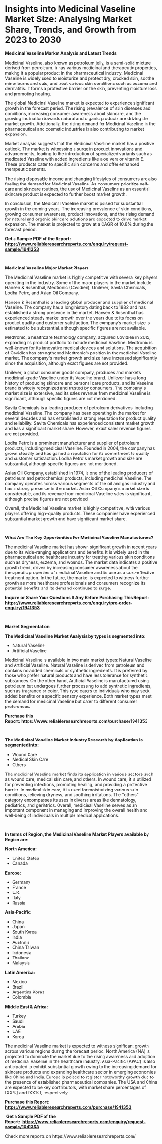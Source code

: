 <p><h1>Insights into Medicinal Vaseline Market Size: Analysing Market Share, Trends, and Growth from 2023 to 2030</h1></p><p><strong>Medicinal Vaseline Market Analysis and Latest Trends</strong></p>
<p><p>Medicinal Vaseline, also known as petroleum jelly, is a semi-solid mixture derived from petroleum. It has various medicinal and therapeutic properties, making it a popular product in the pharmaceutical industry. Medicinal Vaseline is widely used to moisturize and protect dry, cracked skin, soothe minor burns and cuts, and treat various skin conditions such as eczema and dermatitis. It forms a protective barrier on the skin, preventing moisture loss and promoting healing.</p><p>The global Medicinal Vaseline market is expected to experience significant growth in the forecast period. The rising prevalence of skin diseases and conditions, increasing consumer awareness about skincare, and the growing inclination towards natural and organic products are driving the market growth. Additionally, the rising demand for Medicinal Vaseline in the pharmaceutical and cosmetic industries is also contributing to market expansion.</p><p>Market analysis suggests that the Medicinal Vaseline market has a positive outlook. The market is witnessing a surge in product innovations and advancements, leading to the introduction of specialized variants such as medicated Vaseline with added ingredients like aloe vera or vitamin E. These products cater to specific skin concerns and offer enhanced therapeutic benefits.</p><p>The rising disposable income and changing lifestyles of consumers are also fueling the demand for Medicinal Vaseline. As consumers prioritize self-care and skincare routines, the use of Medicinal Vaseline as an essential skincare product is expected to further boost market growth.</p><p>In conclusion, the Medicinal Vaseline market is poised for substantial growth in the coming years. The increasing prevalence of skin conditions, growing consumer awareness, product innovations, and the rising demand for natural and organic skincare solutions are expected to drive market expansion. The market is projected to grow at a CAGR of 10.8% during the forecast period.</p></p>
<p><strong>Get a Sample PDF of the Report:&nbsp; <a href="https://www.reliableresearchreports.com/enquiry/request-sample/1941353">https://www.reliableresearchreports.com/enquiry/request-sample/1941353</a></strong></p>
<p>&nbsp;</p>
<p><strong>Medicinal Vaseline Major Market Players</strong></p>
<p><p>The Medicinal Vaseline market is highly competitive with several key players operating in the industry. Some of the major players in the market include Hansen & Rosenthal, Medtronic (Covidien), Unilever, Savita Chemicals, Lodha Petro, and Asian Oil Company. </p><p>Hansen & Rosenthal is a leading global producer and supplier of medicinal Vaseline. The company has a long history dating back to 1882 and has established a strong presence in the market. Hansen & Rosenthal has experienced steady market growth over the years due to its focus on product quality and customer satisfaction. The company's market size is estimated to be substantial, although specific figures are not available.</p><p>Medtronic, a healthcare technology company, acquired Covidien in 2015, expanding its product portfolio to include medicinal Vaseline. Medtronic is well-known for its innovative medical devices and solutions. The acquisition of Covidien has strengthened Medtronic's position in the medicinal Vaseline market. The company's market growth and size have increased significantly since the acquisition, although exact figures are not provided.</p><p>Unilever, a global consumer goods company, produces and markets medicinal-grade Vaseline under its Vaseline brand. Unilever has a long history of producing skincare and personal care products, and its Vaseline brand is widely recognized and trusted by consumers. The company's market size is extensive, and its sales revenue from medicinal Vaseline is significant, although specific figures are not mentioned.</p><p>Savita Chemicals is a leading producer of petroleum derivatives, including medicinal Vaseline. The company has been operating in the market for several decades and has established a strong reputation for product quality and reliability. Savita Chemicals has experienced consistent market growth and has a significant market share. However, exact sales revenue figures are not provided.</p><p>Lodha Petro is a prominent manufacturer and supplier of petroleum products, including medicinal Vaseline. Founded in 2004, the company has grown steadily and has gained a reputation for its commitment to quality and customer satisfaction. Lodha Petro's market growth and size are substantial, although specific figures are not mentioned.</p><p>Asian Oil Company, established in 1974, is one of the leading producers of petroleum and petrochemical products, including medicinal Vaseline. The company operates across various segments of the oil and gas industry and has a strong presence in the market. Asian Oil Company's market size is considerable, and its revenue from medicinal Vaseline sales is significant, although precise figures are not provided.</p><p>Overall, the Medicinal Vaseline market is highly competitive, with various players offering high-quality products. These companies have experienced substantial market growth and have significant market share.</p></p>
<p>&nbsp;</p>
<p><strong>What Are The Key Opportunities For Medicinal Vaseline Manufacturers?</strong></p>
<p><p>The medicinal Vaseline market has shown significant growth in recent years due to its wide-ranging applications and benefits. It is widely used in the pharmaceutical and healthcare industry for treating various skin conditions such as dryness, eczema, and wounds. The market data indicates a positive growth trend, driven by increasing consumer awareness about the therapeutic properties of medicinal Vaseline and its use as a cost-effective treatment option. In the future, the market is expected to witness further growth as more healthcare professionals and consumers recognize its potential benefits and its demand continues to surge.</p></p>
<p><strong>Inquire or Share Your Questions If Any Before Purchasing This Report: <a href="https://www.reliableresearchreports.com/enquiry/pre-order-enquiry/1941353">https://www.reliableresearchreports.com/enquiry/pre-order-enquiry/1941353</a></strong></p>
<p>&nbsp;</p>
<p><strong>Market Segmentation</strong></p>
<p><strong>The Medicinal Vaseline Market Analysis by types is segmented into:</strong></p>
<p><ul><li>Natural Vaseline</li><li>Artificial Vaseline</li></ul></p>
<p><p>Medicinal Vaseline is available in two main market types: Natural Vaseline and Artificial Vaseline. Natural Vaseline is derived from petroleum and contains no added chemicals or synthetic ingredients. It is preferred by those who prefer natural products and have less tolerance for synthetic substances. On the other hand, Artificial Vaseline is manufactured using petroleum but undergoes further processing to add synthetic ingredients, such as fragrance or color. This type caters to individuals who may seek added benefits or a specific sensory experience. Both market types meet the demand for medicinal Vaseline but cater to different consumer preferences.</p></p>
<p><strong>Purchase this Report:&nbsp;<a href="https://www.reliableresearchreports.com/purchase/1941353">https://www.reliableresearchreports.com/purchase/1941353</a></strong></p>
<p>&nbsp;</p>
<p><strong>The Medicinal Vaseline Market Industry Research by Application is segmented into:</strong></p>
<p><ul><li>Wound Care</li><li>Medical Skin Care</li><li>Others</li></ul></p>
<p><p>The medicinal Vaseline market finds its application in various sectors such as wound care, medical skin care, and others. In wound care, it is utilized for preventing infections, promoting healing, and providing a protective barrier. In medical skin care, it is used for moisturizing various skin conditions, relieving dryness, and soothing irritations. The "others" category encompasses its uses in diverse areas like dermatology, pediatrics, and geriatrics. Overall, medicinal Vaseline serves as an important component in managing and improving the overall health and well-being of individuals in multiple medical applications.</p></p>
<p>&nbsp;</p>
<p><strong>In terms of Region, the Medicinal Vaseline Market Players available by Region are:</strong></p>
<p>
    <p> <strong> North America: </strong>
        <ul>
            <li>United States</li>
            <li>Canada</li>
        </ul>
        </p> 
    <p> <strong> Europe: </strong>
        <ul>
            <li>Germany</li>
            <li>France</li>
            <li>U.K.</li>
            <li>Italy</li>
            <li>Russia</li>
        </ul>
        </p> 
    <p> <strong> Asia-Pacific: </strong>
        <ul>
            <li>China</li>
            <li>Japan</li>
            <li>South Korea</li>
            <li>India</li>
            <li>Australia</li>
            <li>China Taiwan</li>
            <li>Indonesia</li>
            <li>Thailand</li>
            <li>Malaysia</li>
        </ul>
        </p> 
    <p> <strong> Latin America: </strong>
        <ul>
            <li>Mexico</li>
            <li>Brazil</li>
            <li>Argentina Korea</li>
            <li>Colombia</li>
        </ul>
        </p> 
    <p> <strong> Middle East & Africa: </strong>
        <ul>
            <li>Turkey</li>
            <li>Saudi</li>
            <li>Arabia</li>
            <li>UAE</li>
            <li>Korea</li>
        </ul>
    </p>
    </p>
<p><p>The medicinal Vaseline market is expected to witness significant growth across various regions during the forecast period. North America (NA) is projected to dominate the market due to the rising awareness and adoption of medicinal Vaseline in the healthcare industry. Asia-Pacific (APAC) is also anticipated to exhibit substantial growth owing to the increasing demand for skincare products and expanding healthcare sector in emerging economies like China and India. Europe is poised to register noteworthy growth due to the presence of established pharmaceutical companies. The USA and China are expected to be key contributors, with market share percentages of [XX%] and [XX%], respectively.</p></p>
<p><strong>Purchase this Report: <a href="https://www.reliableresearchreports.com/purchase/1941353">https://www.reliableresearchreports.com/purchase/1941353</a></strong></p>
<p>&nbsp;<strong>Get a Sample PDF of the Report:&nbsp;&nbsp;<a href="https://www.reliableresearchreports.com/enquiry/request-sample/1941353">https://www.reliableresearchreports.com/enquiry/request-sample/1941353</a></strong></p>
<p><strong></strong></p>
<p>Check more reports on https://www.reliableresearchreports.com/</p>